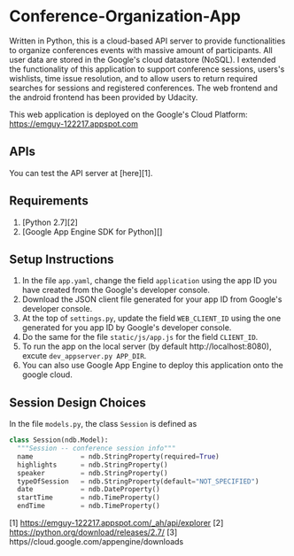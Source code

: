 # Conference-Organization-App

Written in Python, this is a cloud-based API server to provide functionalities
to organize conferences events with massive amount of participants.  All user
data are stored in the Google's cloud datastore (NoSQL).  I extended the
functionality of this application to support conference sessions, users's
wishlists, time issue resolution, and to allow users to return required
searches for sessions and registered conferences. The web frontend and the
android frontend has been provided by Udacity.

This web application is deployed on the Google's Cloud Platform:
https://emguy-122217.appspot.com

## APIs
You can test the API server at [here][1].

## Requirements
1. [Python 2.7][2]
2. [Google App Engine SDK for Python][]

## Setup Instructions
1. In the file `app.yaml`, change the field `application` using the app ID you have created from the Google's developer console.
2. Download the JSON client file generated for your app ID from Google's developer console.
3. At the top of `settings.py`, update the field `WEB_CLIENT_ID` using the one generated for you app ID by Google's developer console.
4. Do the same for the file `static/js/app.js` for the field `CLIENT_ID`.
5. To run the app on the local server (by default http://localhost:8080), excute `dev_appserver.py APP_DIR`.
6. You can also use Google App Engine to deploy this application onto the google cloud.

## Session Design Choices
In the file `models.py`, the class `Session` is defined as
```Python
class Session(ndb.Model):
  """Session -- conference session info"""
  name            = ndb.StringProperty(required=True)
  highlights      = ndb.StringProperty()
  speaker         = ndb.StringProperty()
  typeOfSession   = ndb.StringProperty(default="NOT_SPECIFIED")
  date            = ndb.DateProperty()
  startTime       = ndb.TimeProperty()
  endTime         = ndb.TimeProperty()
```

[1] https://emguy-122217.appspot.com/_ah/api/explorer
[2] https://python.org/download/releases/2.7/
[3] https//cloud.google.com/appengine/downloads
